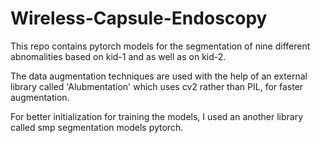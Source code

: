 # Wireless-Capsule-Endoscopy

This repo contains pytorch models for the segmentation
of nine different abnomalities based on kid-1 and as
well as on kid-2.

The data augmentation techniques are used with the
help of an external library called 'Alubmentation'
which uses cv2 rather than PIL, for faster
augmentation.

For better initialization for training the models,
I used an another library called smp segmentation models
pytorch.
